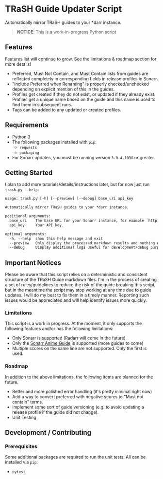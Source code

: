 # TRaSH Guide Updater Script

Automatically mirror TRaSH guides to your *darr instance.

> **NOTICE**: This is a work-in-progress Python script

## Features

Features list will continue to grow. See the limitations & roadmap section for more details!

* Preferred, Must Not Contain, and Must Contain lists from guides are reflected completely in
  corresponding fields in release profiles in Sonarr.
* "Include Preferred when Renaming" is properly checked/unchecked depending on explicit mention of
  this in the guides.
* Profiles get created if they do not exist, or updated if they already exist. Profiles get a unique
  name based on the guide and this name is used to find them in subsequent runs.
* Tags can be added to any updated or created profiles.

## Requirements

* Python 3
* The following packages installed with `pip`:
  * `requests`
  * `packaging`
* For Sonarr updates, you must be running version `3.0.4.1098` or greater.

## Getting Started

I plan to add more tutorials/details/instructions later, but for now just run `trash.py --help`:

```txt
usage: trash.py [-h] [--preview] [--debug] base_uri api_key

Automatically mirror TRaSH guides to your *darr instance.

positional arguments:
  base_uri    The base URL for your Sonarr instance, for example `http://localhost:8989`.
  api_key     Your API key.

optional arguments:
  -h, --help  show this help message and exit
  --preview   Only display the processed markdown results and nothing else.
  --debug     Display additional logs useful for development/debug purposes
```

## Important Notices

Please be aware that this script relies on a deterministic and consistent structure of the TRaSH
Guide markdown files. I'm in the process of creating a set of rules/guidelines to reduce the risk of
the guide breaking this script, but in the meantime the script may stop working at any time due to
guide updates. I will do my best to fix them in a timely manner. Reporting such issues would be
appreciated and will help identify issues more quickly.

### Limitations

This script is a work in progress. At the moment, it only supports the following features and/or has
the following limitations:

* Only Sonarr is supported (Radarr will come in the future)
* Only the [Sonarr Anime Guide][1] is supported (more guides to come)
* Multiple scores on the same line are not supported. Only the first is used.

[1]: https://trash-guides.info/Sonarr/V3/Sonarr-Release-Profile-RegEx-Anime/

### Roadmap

In addition to the above limitations, the following items are planned for the future.

* Better and more polished error handling (it's pretty minimal right now)
* Add a way to convert preferred with negative scores to "Must not contain" terms.
* Implement some sort of guide versioning (e.g. to avoid updating a release profile if the guide did
  not change).
* Unit Testing

## Development / Contributing

### Prerequisites

Some additional packages are required to run the unit tests. All can be installed via `pip`:

* `pytest`
